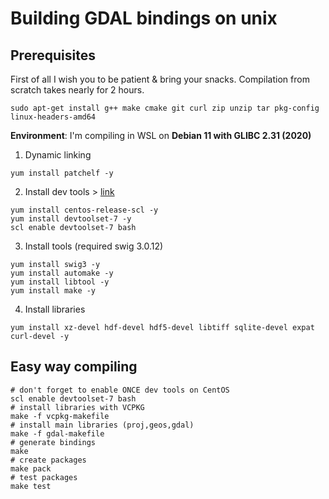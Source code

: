 # Building GDAL bindings on unix

## Prerequisites

First of all I wish you to be patient & bring your snacks. Compilation from scratch takes nearly for 2 hours.

```shell
sudo apt-get install g++ make cmake git curl zip unzip tar pkg-config linux-headers-amd64
```

**Environment**: I'm compiling in WSL on **Debian 11 with GLIBC 2.31 (2020)**

1. Dynamic linking
``` shell
yum install patchelf -y
```
2. Install dev tools > [link](https://github.com/microsoft/vcpkg#installing-linux-developer-tools)
``` shell
yum install centos-release-scl -y
yum install devtoolset-7 -y
scl enable devtoolset-7 bash
```
3. Install tools (required swig 3.0.12)
```shell
yum install swig3 -y
yum install automake -y
yum install libtool -y
yum install make -y
```

4. Install libraries
``` shell 
yum install xz-devel hdf-devel hdf5-devel libtiff sqlite-devel expat curl-devel -y
```

## Easy way compiling 

```shell
# don't forget to enable ONCE dev tools on CentOS 
scl enable devtoolset-7 bash
# install libraries with VCPKG
make -f vcpkg-makefile
# install main libraries (proj,geos,gdal)
make -f gdal-makefile
# generate bindings 
make 
# create packages
make pack
# test packages
make test
```

